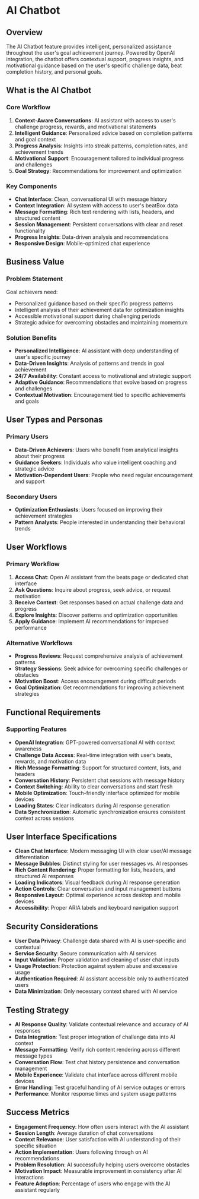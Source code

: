 # AI Chatbot

## Overview

The AI Chatbot feature provides intelligent, personalized assistance throughout the user's goal achievement journey. Powered by OpenAI integration, the chatbot offers contextual support, progress insights, and motivational guidance based on the user's specific challenge data, beat completion history, and personal goals.

## What is the AI Chatbot

### Core Workflow

1. **Context-Aware Conversations**: AI assistant with access to user's challenge progress, rewards, and motivational statements
2. **Intelligent Guidance**: Personalized advice based on completion patterns and goal context
3. **Progress Analysis**: Insights into streak patterns, completion rates, and achievement trends
4. **Motivational Support**: Encouragement tailored to individual progress and challenges
5. **Goal Strategy**: Recommendations for improvement and optimization

### Key Components

- **Chat Interface**: Clean, conversational UI with message history
- **Context Integration**: AI system with access to user's beatBox data
- **Message Formatting**: Rich text rendering with lists, headers, and structured content
- **Session Management**: Persistent conversations with clear and reset functionality
- **Progress Insights**: Data-driven analysis and recommendations
- **Responsive Design**: Mobile-optimized chat experience

## Business Value

### Problem Statement

Goal achievers need:
- Personalized guidance based on their specific progress patterns
- Intelligent analysis of their achievement data for optimization insights
- Accessible motivational support during challenging periods
- Strategic advice for overcoming obstacles and maintaining momentum

### Solution Benefits

- **Personalized Intelligence**: AI assistant with deep understanding of user's specific journey
- **Data-Driven Insights**: Analysis of patterns and trends in goal achievement
- **24/7 Availability**: Constant access to motivational and strategic support
- **Adaptive Guidance**: Recommendations that evolve based on progress and challenges
- **Contextual Motivation**: Encouragement tied to specific achievements and goals

## User Types and Personas

### Primary Users

- **Data-Driven Achievers**: Users who benefit from analytical insights about their progress
- **Guidance Seekers**: Individuals who value intelligent coaching and strategic advice
- **Motivation-Dependent Users**: People who need regular encouragement and support

### Secondary Users

- **Optimization Enthusiasts**: Users focused on improving their achievement strategies
- **Pattern Analysts**: People interested in understanding their behavioral trends

## User Workflows

### Primary Workflow

1. **Access Chat**: Open AI assistant from the beats page or dedicated chat interface
2. **Ask Questions**: Inquire about progress, seek advice, or request motivation
3. **Receive Context**: Get responses based on actual challenge data and progress
4. **Explore Insights**: Discover patterns and optimization opportunities
5. **Apply Guidance**: Implement AI recommendations for improved performance

### Alternative Workflows

- **Progress Reviews**: Request comprehensive analysis of achievement patterns
- **Strategy Sessions**: Seek advice for overcoming specific challenges or obstacles
- **Motivation Boost**: Access encouragement during difficult periods
- **Goal Optimization**: Get recommendations for improving achievement strategies

## Functional Requirements

### Supporting Features

- **OpenAI Integration**: GPT-powered conversational AI with context awareness
- **Challenge Data Access**: Real-time integration with user's beats, rewards, and motivation data
- **Rich Message Formatting**: Support for structured content, lists, and headers
- **Conversation History**: Persistent chat sessions with message history
- **Context Switching**: Ability to clear conversations and start fresh
- **Mobile Optimization**: Touch-friendly interface optimized for mobile devices
- **Loading States**: Clear indicators during AI response generation
- **Data Synchronization**: Automatic synchronization ensures consistent context across sessions

## User Interface Specifications

- **Clean Chat Interface**: Modern messaging UI with clear user/AI message differentiation
- **Message Bubbles**: Distinct styling for user messages vs. AI responses
- **Rich Content Rendering**: Proper formatting for lists, headers, and structured AI responses
- **Loading Indicators**: Visual feedback during AI response generation
- **Action Controls**: Clear conversation and input management buttons
- **Responsive Layout**: Optimal experience across desktop and mobile devices
- **Accessibility**: Proper ARIA labels and keyboard navigation support

## Security Considerations

- **User Data Privacy**: Challenge data shared with AI is user-specific and contextual
- **Service Security**: Secure communication with AI services
- **Input Validation**: Proper validation and cleaning of user chat inputs
- **Usage Protection**: Protection against system abuse and excessive usage
- **Authentication Required**: AI assistant accessible only to authenticated users
- **Data Minimization**: Only necessary context shared with AI service

## Testing Strategy

- **AI Response Quality**: Validate contextual relevance and accuracy of AI responses
- **Data Integration**: Test proper integration of challenge data into AI context
- **Message Formatting**: Verify rich content rendering across different message types
- **Conversation Flow**: Test chat history persistence and conversation management
- **Mobile Experience**: Validate chat interface across different mobile devices
- **Error Handling**: Test graceful handling of AI service outages or errors
- **Performance**: Monitor response times and system usage patterns

## Success Metrics

- **Engagement Frequency**: How often users interact with the AI assistant
- **Session Length**: Average duration of chat conversations
- **Context Relevance**: User satisfaction with AI understanding of their specific situation
- **Action Implementation**: Users following through on AI recommendations
- **Problem Resolution**: AI successfully helping users overcome obstacles
- **Motivation Impact**: Measurable improvement in consistency after AI interactions
- **Feature Adoption**: Percentage of users who engage with the AI assistant regularly